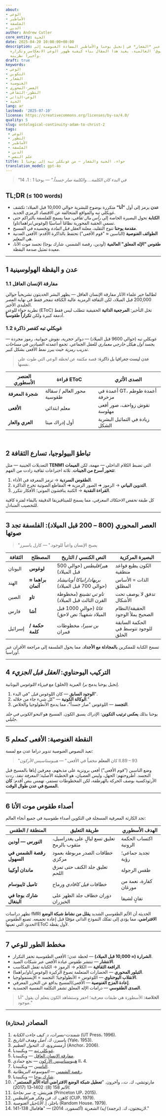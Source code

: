 ```yaml
---
about:
- الوعي
- الأساطير
- الفلسفة
- الدين
author: Andrew Cutler
core_entity: الحية
date: 2025-04-20 10:00:00+00:00
description: من جنة عدن عبر *الشعار* في إنجيل يوحنا والأساطير المضادة الغنوصية إلى
  طقوس 'الإله المشنوق' العالمية، يعيد هذا المقال بناء كيفية ظهور الوعي الانعكاسي وتكراره
  وأخيراً نظريته.
draft: true
keywords:
- الوعي
- التكوين
- الشعار
- الغنوصية
- العصر-المحوري
- التطور-الثقافي
- الوعي-الذاتي
- الحية
lang: ar
lastmod: '2025-07-10'
license: https://creativecommons.org/licenses/by-sa/4.0/
quality: 5
slug: ontological-continuity-adam-to-christ-2
tags:
 - الوعي
 - التطور
 - الأساطير
 - الفلسفة
 - الدين
 - علم النفس
title: حواء، الحية والشعار — من غوبكلي تبه إلى يوحنا 1
translation_model: gpt-4o
---
```


> *"في البدء كان الكلمة... والكلمة صار جسداً."* — يوحنا 1 : 1، 14

## TL;DR <small>(≤ 100 words)</small>

- **عدن** يرمز إلى أول **"أنا"** متكررة بوضوح للبشرية حوالي 10,000 قبل الميلاد؛ تكشف غوبكلي تبه والمواقع المتحالفة عن الاقتصاد الرمزي الجديد.
- **الكتابة** تحول البصيرة الخاصة إلى *رأس مال ثقافي*، مما يسمح للفلسفة بالتراكم حتى تسمي الحقبة المحورية نظامًا أساسيًا (لوغوس/براهما/تاو).
- **مقدمة يوحنا** تتوج التقليد، معلنة *العقل قبل المادة* وتجسيده في المسيح.
- **الطوائف الغنوصية** (الناسين ≈ "قوم الأفعى") تحتفظ بالذاكرة الأقدم: الأفعى العدنية هي *المعلم*.
- **طقوس "الإله المعلق" العالمية** (أودين، رقصة الشمس، شارك بوجا) تجسد موت الأنا، معيدة تمثيل صدمة اليقظة.

---

## 1 عدن و اليقظة الهولوسينية

### 1.1 مفارقة الإنسان العاقل

لطالما حير علماء الآثار مفارقة الإنسان العاقل — يظهر البشر الحديثون تشريحياً حوالي 200,000 قبل الميلاد، لكن الثقافة الرمزية عالية الكثافة تنفجر فقط في نهاية العصر الجليدي الأخير.  
نظرية حواء للوعي (EToC) تحل التأخير: **المرجعية الذاتية** الحقيقية تتطلب ليس فقط أدمغة كبيرة ولكن **تكراراً طقوسياً**.

### 1.2 غوبكلي تبه كقصر ذاكرة

غوبكلي تبه (حوالي 9600 قبل الميلاد) — دوائر حجرية، نقوش حيوانية، رموز مجردة — يجسد *أول هيكل خارجي معماري* للعقل الجماعي. تجمع أعمدته الصيادين في *مساحات تدريب رمزية* حيث يبرز نمط الأفعى بشكل كبير.

> **عدن ليست جغرافيا بل ذاكرة:** قصة مكثفة عن *لحظة* الوعي التي طوت على نفسها.

| العنصر الأسطوري | قراءة EToC | الصدى الأثري |
|---|---|---|
| **شجرة المعرفة** | محور العالم / سقالة طقوسية | أعمدة في GT، أعمدة طوطم مزخرفة |
| **الأفعى** | معلم ابتدائي | نقوش زواحف، صور أفعى مهلوسة |
| **العري والعار** | أول إدراك ميتا | زيادة في التماثيل البشرية الشكل |

<br>

## 2 تباطؤ البيولوجيا، تسارع الثقافة

التعديلات الجينية — مثل **TENM1** التي تضبط الكلام الداخلي — مهمة، لكن **الميمات تتحور أسرع من الجينات**. ثلاثة اختراعات ثقافية زادت من الفهم:

1. **الطقوس السردية** → ترمز المعرفة في الأداء.
2. **التدوين البياني** → الرموز ➜ الصور الرمزية ➜ المقاطع الصوتية تخرج الذاكرة.
3. **القراءة النقدية** → الكتبة يناقشون الموتى؛ الأفكار تتكرر.

كل طبقة *تخفض الاحتكاك المعرفي*، مما يسمح للميتافيزيقا الدقيقة بالبقاء لفترة كافية للتخصيب المتبادل.

---

## 3 العصر المحوري (800 – 200 قبل الميلاد): الفلسفة تجد صوتها

> "يصبح الإنسان واعياً للوجود." — كارل ياسبرز

| الثقافة | المصطلح | النص الكنسي / التاريخ | البصيرة المركزية |
|---|---|---|---|
| اليونان | **لوغوس** | *هيراقليطس* (حوالي 500 قبل الميلاد) | الكون يطيع قواعد منطقية |
| الهند | **براهما ≈ آتمان** | *بريهادارانياكا أوبانيشاد* (حوالي 700 قبل الميلاد) | الذات = الأساس المطلق |
| الصين | **تاو** | *تاو تي تشينغ* (مخطوطة القرن الثالث قبل الميلاد) | تدفق لا يوصف تحت الأشكال |
| فارس | **أشا** | *غاثا* (حوالي 1000 قبل الميلاد شفهياً؛ نص لاحق) | الحقيقة/النظام الصحيح يملأ الوجود |
| إسرائيل | **حكمة / كلمة** | *بن سيرا*، مخطوطات قمران | الحكمة السابقة للوجود تتوسط في الخلق |

تسمح الكتابة للمفكرين **بالمجادلة مع الأجداد**، مما يحول الفلسفة إلى مراجعة الأقران عبر أوراسيا.

---

## 4 التركيب اليوحناوي: *العقل قبل الجزيء*

إنجيل يوحنا يدمج *برا* العبرية (الخلق) مع *فيزياء اللوغوس* اليونانية.

1. **الوجود السابق** — كان اللوغوس *قبل* "في البدء".
2. **الوكالة الكونية** — "كل شيء جاء من خلاله."
3. **التجسد** — اللوغوس "صار جسداً"، مما يدمج الأنطولوجيا والخلاص.

يوحنا بذلك **يعكس ترتيب التكوين**: الإدراك يسبق الكون. المسيح هو *النحو الكوني في جلد جليلي*.

---

## 5 النقطة الغنوصية: الأفعى كمعلم

تعيد النصوص الغنوصية تدوير دراما عدن مع لمسة:

> "كان **المعلم** مخفياً في الأفعى." — *هيبوستاسيس الأركون* II.89 – 93

وضع الناسين ("قوم الأفعى") أفعى برونزية على مذبحهم، معرفين إياها بالمسيح قبل التجسد. 
أطروحتهم: الجهل، وليس العصيان، هو الخطيئة الأصلية؛ *المعرفة تنقذ*. 
ردت الأرثوذكسية بوصف الحركة بالهرطقة، لكن المخطوطات تستمر، تهمس بنص أقدم: **كان المسيح في عدن طوال الوقت.**

---

## 6 أصداء طقوس موت الأنا

تجد الكارثة المعرفية المسجلة في التكوين أصداء طقوسية في جميع أنحاء العالم:

| المنطقة / الطقس | طريقة التعليق | الهدف الأسطوري |
|---|---|---|
| **النورس — أودين** | تعليق تسع ليالٍ على يغدراسيل، مثقوب بالرمح | اكتساب الحكمة الرونية |
| **رقصة الشمس في السهول** | خطافات الصدر مربوطة بعمود مركزي | تجديد جماعي؛ رؤية |
| **ماندان أوكيبا** | تعليق جلد الكتف حتى تمزق اللحم | طقس الرجولة |
| **تاميل ثايبوسام** | خطافات *فيل كافادي* ورماح | كفارة، نعمة من مورغان |
| **شارك بوجا في البنغال** | دوران خطاف جلد الظهر على الخيزران | تفانٍ لشيفا |

تظهر دراسات fMRI الحديثة أن الألم الطقوسي الشديد **يقلل من نشاط شبكة الوضع الافتراضي**، مما يؤدي إلى تفكك النموذج الذاتي مؤقتًا قبل إعادة تجميعه. تصنع الطقوس *الحدود* التي تعينها EToC لأول يقظة.

---

## 7 مخطط الطور للوعي

- **الشرارة (≈ 10,000 قبل الميلاد)** — لحظة عدن؛ الأفعى الطقوسية تحفز التكرار.
- **الانتشار** — تنتشر طقوس عبادة الأفعى عبر شبكات الصيد.
- **الرافعة الثقافية** — الكلام → الرموز → الكتابة تقفل المكاسب.
- **التبلور المحوري** — الحضارات المتعلمة تصوغ الركيزة (لوغوس/تاو/براهما).
- **الانقلاب اليوحناوي** — اللوغوس = الأنطولوجيا؛ التجسد = الإبستمولوجيا.
- **إعادة المزج الغنوصية** — الأفعى/المسيح يدافع عن التحرر المعرفي.
- **الصدى الطقوسي** — درامات الإله المعلق تشفر التكلفة النفسية الجسدية.

> **الخلاصة:** الأسطورة هي طبقات معرفية؛ احفر وستشاهد الكون يتعلم أن يقول "أنا موجود."

---

## المصادر <small>(مختارة)</small>

1. شمندت-بسرات، د. *كيف جاءت الكتابة* (UT Press، 1996).
2. ياسبرز، ك. *أصل وهدف التاريخ* (Yale، 1953).
3. أرمسترونغ، ك. *التحول العظيم* (Anchor، 2006).
4. [غوبكلي تبه](https://en.wikipedia.org/wiki/G%C3%B6bekli_Tepe) — ويكيبيديا.
5. [مفارقة الإنسان العاقل](https://en.wikipedia.org/wiki/Sapient_paradox) — ويكيبيديا.
6. [هيبوستاسيس الأركون](https://en.wikipedia.org/wiki/Hypostasis_of_the_Archons) — نجع حمادي II، 4.
7. [الناسين](https://en.wikipedia.org/wiki/Naassenes) — ويكيبيديا.
8. [رقصة الشمس](https://www.britannica.com/topic/Sun-Dance) — *الموسوعة البريطانية*.
9. [شارك بوجا](https://en.wikipedia.org/wiki/Charak_Puja) — ويكيبيديا.
10. مارتوتشي، ك. ت.، وآخرون. "**تعطيل شبكة الوضع الافتراضي أثناء الألم المستمر**"، *الألم* 158 (8): 1402–13 (2017).
11. هنريتش، ج. *سر نجاحنا* (Princeton UP، 2015).
12. كاهن، ك. *فن وفكر هيراقليطس* (CUP، 1979).
13. باجلز، إ. *الأناجيل الغنوصية* (Random House، 1979).
14. لارينجتون، ك. (ترجمة) *إيدا الشعرية* (أكسفورد، 2014) — "هافامال 138-141."